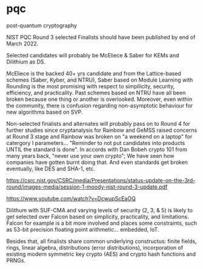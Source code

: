 # pqc
post-quantum cryptography

NIST PQC Round 3 selected Finalists should have been published by end of March 2022.

Selected candidates will probably be McEliece & Saber for KEMs and Dilithium as DS.

McEliece is the backed 40+ yrs candidate and from the Lattice-based schemes (Saber, Kyber, and NTRU),
Saber based on Module Learning with Rounding is the most promising with respect to simpllicity, security, efficiency,
and practicality. Past schemes based on NTRU have all been broken because one thing or another is overlooked.
Moreover, even within the community, there is confusion regarding non-asymptotic behaviour for new algorithms based on
SVP.

Non-selected finalists and alternates will probably pass on to Round 4 for further studies since cryptanalysis for Rainbow and GeMSS raised concerns at Round 3 stage and Rainbow was broken on "a weekend on a laptop" for catergory I parameters... "Reminder to not put candidates into products UNTIL the standard is done". In accords with Dan Bobeh crypto 101 from many years back, "never use your own crypto"; We have seen how companies have gotten burnt doing that. And even standards get broken eventually, like DES and SHA-1, etc.

https://csrc.nist.gov/CSRC/media/Presentations/status-update-on-the-3rd-round/images-media/session-1-moody-nist-round-3-update.pdf

https://www.youtube.com/watch?v=DcwupScEaOQ

Dilithum with SUF-CMA and varying levels of security (2, 3, & 5) is likely to get selected over Falcon based on simplicity, practicality, and limitations. Falcon for example is a bit more involved and places some constraints, such as 53-bit precision floating point arithmetic... embedded, IoT. 

Besides that, all finalists share common underlying constructus: finite fields, rings, linear algebra, distributions (error distributions), incorporation of existing modern symmetric key crypto (AES) and crypto hash functions and PRNGs. 
